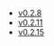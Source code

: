 - [v0.2.8](./changelog/v0.2.8.md)
- [v0.2.11](./changelog/v0.2.11.md)
- [v0.2.15](./changelog/v0.2.15.md)
